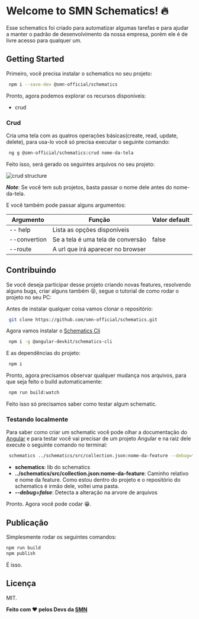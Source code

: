 # Welcome to SMN Schematics! 🔥

Esse schematics foi criado para automatizar algumas tarefas e para ajudar a manter o padrão de desenvolvimento da nossa empresa, porém ele é de livre acesso para qualquer um. 

## Getting Started

Primeiro, você precisa instalar o schematics no seu projeto:    
```bash
 npm i --save-dev @smn-official/schematics
```

Pronto, agora podemos explorar os recursos disponíveis:

 - crud

### Crud
Cria uma tela com as quatros operações básicas(create, read, update, delete), para usa-lo você só precisa executar o seguinte comando:
```bash
 ng g @smn-official/schematics:crud nome-da-tela
```
Feito isso, será gerado os seguintes arquivos no seu projeto:

![crud structure](https://i.imgur.com/yqcTWlH.png)

***Note***: Se você tem sub projetos, basta passar o nome dele antes do nome-da-tela.

E você também pode passar alguns argumentos:

| Argumento | Função | Valor default |
|--|--|--|
| -- help | Lista as opções disponíveis | |
| --convertion | Se a tela é uma tela de conversão | false |
| --route | A url que irá aparecer no browser | |

## Contribuindo
Se você deseja participar desse projeto criando novas features, resolvendo alguns bugs, criar alguns também 😝, segue o tutorial de como rodar o projeto no seu PC:

Antes de instalar qualquer coisa vamos clonar o repositório:
```bash
 git clone https://github.com/smn-official/schematics.git
```
Agora vamos instalar o [Schematics Cli](https://www.npmjs.com/package/@angular-devkit/schematics-cli)
```bash
 npm i -g @angular-devkit/schematics-cli
```
E as dependências do projeto:
```bash
 npm i
```

Pronto, agora precisamos observar qualquer mudança nos arquivos, para que seja feito o build automaticamente:
```bash
 npm run build:watch
```
Feito isso só precisamos saber como testar algum schematic.

### Testando localmente
Para saber como criar um schematic você pode olhar a documentação do [Angular](https://angular.io/guide/schematics) e para testar você vai precisar de um projeto Angular e na raiz dele execute o seguinte comando no terminal:
```bash
 schematics ../schematics/src/collection.json:nome-da-feature --debug=false
```
 - **schematics**: lib do schematics
 - **../schematics/src/collection.json:nome-da-feature**: Caminho relativo e nome da feature. Como estou dentro do projeto e o repositório do schematics é irmão dele, voltei uma pasta.
 - ***--debug=false***: Detecta a alteração na arvore de arquivos

Pronto. Agora você pode codar 😁.

## Publicação
Simplesmente rodar os seguintes comandos:
```bash
npm run build
npm publish
```
 É isso.

## Licença
MIT.

**Feito com  ❤️  pelos Devs da  [SMN](http://smn.com.br/)**
